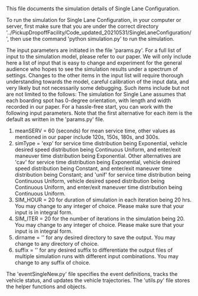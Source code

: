 This file documents the simulation details of Single Lane Configuration.

To run the simulation for Single Lane Configuration, in your computer or server, first make sure that you are under the correct directory '../PickupDropoffFacility/Code_updated_20210531/SingleLaneConfiguration/', then use the command 'python simulation.py' to run the simulation.

The input parameters are initiated in the file 'params.py'. For a full list of input to the simulation model, please refer to our paper. We will only include here a list of input that is easy to change and experiment for the general audience who hopes to see the simulation results under a spectrum of settings. Changes to the other items in the input list will require thorough understanding towards the model, careful calibration of the input data, and very likely but not necessarily some debugging. Such items include but not are not limited to the follows: The simulation for Single Lane assumes that each boarding spot has 0-degree orientation, with length and width recorded in our paper. For a hassle-free start, you can work with the following input parameters. Note that the first alternative for each item is the default as written in the 'params.py' file.

  1. meanSERV = 60 (seconds) for mean service time, other values as mentioned in our paper include 120s, 150s, 180s, and 300s.
  2. simType = 'exp' for service time distribution being Exponential, vehicle desired speed distribution being Continuous Uniform, and enter/exit maneuver time distribution being Exponential. Other alternatives are 'cav' for service time distribution being Exponential, vehicle desired speed distribution being Constant, and enter/exit maneuver time distribution being Constant; and 'unif' for service time distribution being Continuous Uniform, vehicle desired speed distribution being Continuous Uniform, and enter/exit maneuver time distribution being Continuous Uniform.
  3. SIM_HOUR = 20 for duration of simulation in each iteration being 20 hrs. You may change to any integer of choice. Please make sure that your input is in integral form.
  4. SIM_ITER = 20 for the number of iterations in the simulation being 20. You may change to any integer of choice. Please make sure that your input is in integral form.
  5. dirname = '' for any desired directory to save the output. You may change to any directory of choice.
  6. suffix = '' for any desired suffix to differentiate the output files of multiple simulation runs with different input combinations. You may change to any suffix of choice.

The 'eventSingleNew.py' file specifies the event definitions, tracks the vehicle status, and updates the vehicle trajectories. The 'utils.py' file stores the helper functions and objects.
